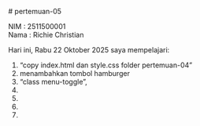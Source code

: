 # pertemuan-05

NIM : 2511500001<br>
Nama : Richie Christian<br>

Hari ini, Rabu 22 Oktober 2025 saya mempelajari:
<ol>
<li>“copy index.html dan style.css folder pertemuan-04”</li>
<li>menambahkan tombol hamburger</li>
<li>“class menu-toggle”,</li>
<li></li>
<li></li>
<li></li>
<li></li>
</ol>
